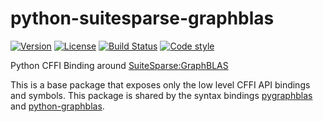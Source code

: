# python-suitesparse-graphblas

[![Version](https://img.shields.io/pypi/v/suitesparse-graphblas.svg)](https://pypi.org/project/suitesparse-graphblas/)
[![License](https://img.shields.io/badge/License-Apache%202.0-blue.svg)](https://github.com/GraphBLAS/python-suitesparse-graphblas/blob/main/LICENSE)
[![Build Status](https://github.com/GraphBLAS/python-suitesparse-graphblas/workflows/Test/badge.svg)](https://github.com/GraphBLAS/python-suitesparse-graphblas/actions)
[![Code style](https://img.shields.io/badge/code%20style-black-000000.svg)](https://github.com/psf/black)

Python CFFI Binding around
[SuiteSparse:GraphBLAS](https://github.com/DrTimothyAldenDavis/GraphBLAS)

This is a base package that exposes only the low level CFFI API
bindings and symbols.  This package is shared by the syntax bindings
[pygraphblas](https://github.com/Graphegon/pygraphblas) and
[python-graphblas](https://github.com/python-graphblas/python-graphblas).
